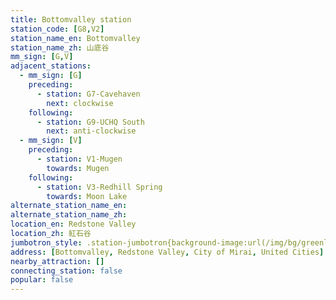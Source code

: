 ```yaml
---
title: Bottomvalley station
station_code: [G8,V2]
station_name_en: Bottomvalley
station_name_zh: 山底谷
mm_sign: [G,V]
adjacent_stations:
  - mm_sign: [G]
    preceding:
      - station: G7-Cavehaven
        next: clockwise
    following:
      - station: G9-UCHQ South
        next: anti-clockwise
  - mm_sign: [V]
    preceding:
      - station: V1-Mugen
        towards: Mugen
    following:
      - station: V3-Redhill Spring
        towards: Moon Lake
alternate_station_name_en: 
alternate_station_name_zh: 
location_en: Redstone Valley
location_zh: 紅石谷
jumbotron_style: .station-jumbotron{background-image:url(/img/bg/greenline.png),url(/img/bg/victoryline.png);background-repeat:no-repeat;background-size:100% 10px;background-position:0 115px,0 145px}
address: [Bottomvalley, Redstone Valley, City of Mirai, United Cities]
nearby_attraction: []
connecting_station: false
popular: false
---
```


